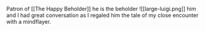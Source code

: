Patron of [[The Happy Beholder]] he is the beholder
![[large-luigi.png]]
him and I had great conversation as I regaled him the tale of my close encounter with a mindflayer.